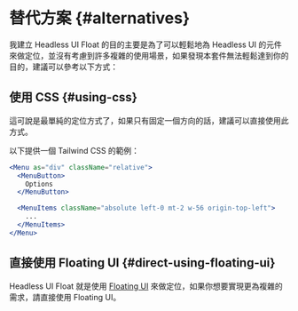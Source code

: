 # 替代方案 {#alternatives}

我建立 Headless UI Float 的目的主要是為了可以輕鬆地為 Headless UI 的元件來做定位，並沒有考慮到許多複雜的使用場景，如果發現本套件無法輕鬆達到你的目的，建議可以參考以下方式：

## 使用 CSS {#using-css}

這可說是最單純的定位方式了，如果只有固定一個方向的話，建議可以直接使用此方式。

以下提供一個 Tailwind CSS 的範例：

```jsx
<Menu as="div" className="relative">
  <MenuButton>
    Options
  </MenuButton>

  <MenuItems className="absolute left-0 mt-2 w-56 origin-top-left">
    ...
  </MenuItems>
</Menu>
```

## 直接使用 Floating UI {#direct-using-floating-ui}

Headless UI Float 就是使用 [Floating UI](https://floating-ui.com/) 來做定位，如果你想要實現更為複雜的需求，請直接使用 Floating UI。
